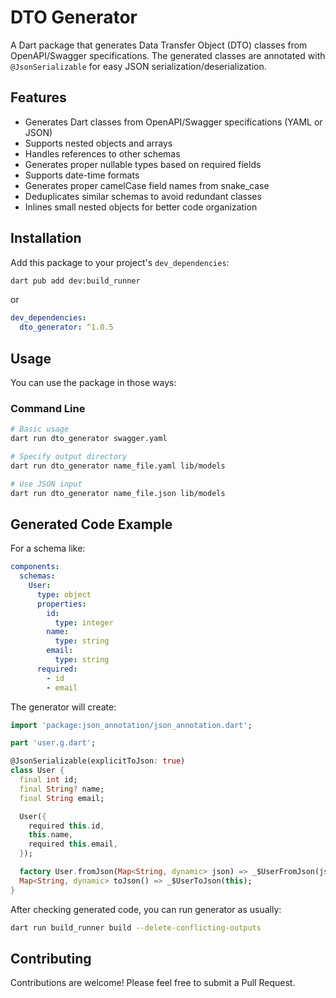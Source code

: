 <!--
This README describes the package. If you publish this package to pub.dev,
this README's contents appear on the landing page for your package.

For information about how to write a good package README, see the guide for
[writing package pages](https://dart.dev/tools/pub/writing-package-pages).

For general information about developing packages, see the Dart guide for
[creating packages](https://dart.dev/guides/libraries/create-packages)
and the Flutter guide for
[developing packages and plugins](https://flutter.dev/to/develop-packages).
-->

# DTO Generator

A Dart package that generates Data Transfer Object (DTO) classes from OpenAPI/Swagger specifications. The generated classes are annotated with `@JsonSerializable` for easy JSON serialization/deserialization.

## Features

- Generates Dart classes from OpenAPI/Swagger specifications (YAML or JSON)
- Supports nested objects and arrays
- Handles references to other schemas
- Generates proper nullable types based on required fields
- Supports date-time formats
- Generates proper camelCase field names from snake_case
- Deduplicates similar schemas to avoid redundant classes
- Inlines small nested objects for better code organization

## Installation

Add this package to your project's `dev_dependencies`:

```bash
dart pub add dev:build_runner
```

or

```yaml
dev_dependencies:
  dto_generator: ^1.0.5
```

## Usage

You can use the package in those ways:

### Command Line

```bash
# Basic usage
dart run dto_generator swagger.yaml

# Specify output directory
dart run dto_generator name_file.yaml lib/models

# Use JSON input
dart run dto_generator name_file.json lib/models
```

## Generated Code Example

For a schema like:

```yaml
components:
  schemas:
    User:
      type: object
      properties:
        id:
          type: integer
        name:
          type: string
        email:
          type: string
      required:
        - id
        - email
```

The generator will create:

```dart
import 'package:json_annotation/json_annotation.dart';

part 'user.g.dart';

@JsonSerializable(explicitToJson: true)
class User {
  final int id;
  final String? name;
  final String email;

  User({
    required this.id,
    this.name,
    required this.email,
  });

  factory User.fromJson(Map<String, dynamic> json) => _$UserFromJson(json);
  Map<String, dynamic> toJson() => _$UserToJson(this);
}
```

After checking generated code, you can run generator as usually:

```bash
dart run build_runner build --delete-conflicting-outputs
```

## Contributing

Contributions are welcome! Please feel free to submit a Pull Request.

